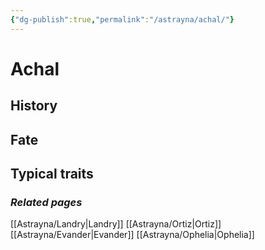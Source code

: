 ```yaml
---
{"dg-publish":true,"permalink":"/astrayna/achal/"}
---
```


# Achal
## History
## Fate
## Typical traits
### *Related pages*
[[Astrayna/Landry\|Landry]]
[[Astrayna/Ortiz\|Ortiz]]
[[Astrayna/Evander\|Evander]]
[[Astrayna/Ophelia\|Ophelia]]
